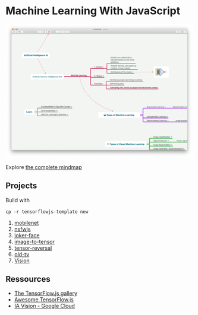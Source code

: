 # Machine Learning With JavaScript

![](./machine-learning.png)

Explore [the complete mindmap](https://my.mindnode.com/h85zxxubxjuSewNvxwdhA3Ef32CpFeM7J8b4ML3z#-609.7,-24.7,2)

## Projects

Build with

```
cp -r tensorflowjs-template new
```

1. [mobilenet](mobilenet/)
1. [nsfwjs](nsfwjs/)
1. [joker-face](joker-face/)
1. [image-to-tensor](image-to-tensor/)
1. [tensor-reversal](tensor-reversal/)
1. [old-tv](old-tv/)
1. [Vision](vision/)

## Ressources

- [The TensorFlow.js gallery](https://github.com/tensorflow/tfjs/blob/master/GALLERY.md)
- [Awesome TensorFlow.js](https://github.com/aaronhma/awesome-tensorflow-js)
- [IA Vision - Google Cloud](https://cloud.google.com/vision)
